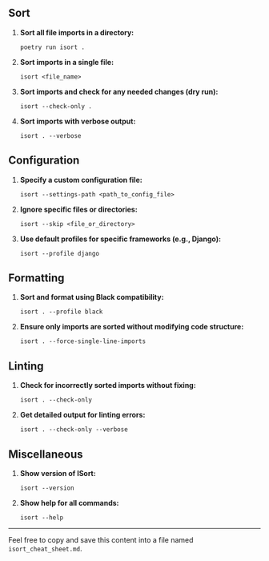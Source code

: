 ## Sort

1. **Sort all file imports in a directory:**
   ```shell
   poetry run isort .
   ```

2. **Sort imports in a single file:**
   ```shell
   isort <file_name>
   ```

3. **Sort imports and check for any needed changes (dry run):**
   ```shell
   isort --check-only .
   ```

4. **Sort imports with verbose output:**
   ```shell
   isort . --verbose
   ```

## Configuration

1. **Specify a custom configuration file:**
   ```shell
   isort --settings-path <path_to_config_file>
   ```

2. **Ignore specific files or directories:**
   ```shell
   isort --skip <file_or_directory>
   ```

3. **Use default profiles for specific frameworks (e.g., Django):**
   ```shell
   isort --profile django
   ```

## Formatting

1. **Sort and format using Black compatibility:**
   ```shell
   isort . --profile black
   ```

2. **Ensure only imports are sorted without modifying code structure:**
   ```shell
   isort . --force-single-line-imports
   ```

## Linting

1. **Check for incorrectly sorted imports without fixing:**
   ```shell
   isort . --check-only
   ```

2. **Get detailed output for linting errors:**
   ```shell
   isort . --check-only --verbose
   ```

## Miscellaneous

1. **Show version of ISort:**
   ```shell
   isort --version
   ```

2. **Show help for all commands:**
   ```shell
   isort --help
   ```

---

Feel free to copy and save this content into a file named `isort_cheat_sheet.md`.
